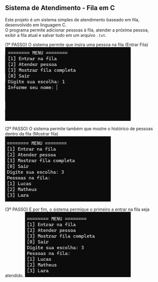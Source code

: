 Sistema de Atendimento - Fila em C
------------------------------------------------------------------------------------
Este projeto é um sistema simples de atendimento baseado em fila, desenvolvido em linguagem C.  
O programa permite adicionar pessoas à fila, atender a próxima pessoa, exibir a fila atual e salvar tudo em um arquivo `.txt`.

 (1º PASSO) O sistema permite que insira uma pessoa na fila (Entrar Fila)
![Entrar na fila](Img/entrar_fila.png)

(2º PASSO) O sistema permite também que mostre o histórico de pessoas dentro da fila (Mostrar fila)
![Mostrar fila](Img/mostrar_fila.png)

(3º PASSO) E por fim, o sistema permique o primeiro a entrar na fila seja atendido. 
![Mostrar fila](Img/mostrar_fila.png)
